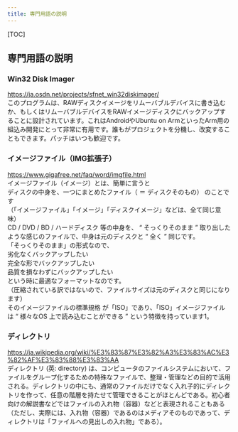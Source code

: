 ```yaml
---
title: 専門用語の説明
---
```

[TOC]
## 専門用語の説明
### Win32 Disk Imager
 https://ja.osdn.net/projects/sfnet_win32diskimager/  
 このプログラムは、RAWディスクイメージをリムーバブルデバイスに書き込むか、もしくはリムーバブルデバイスをRAWイメージディスクにバックアップすることに設計されています。これはAndroidやUbuntu on ArmといったArm用の組込み開発にとって非常に有用です。誰もがプロジェクトを分機し、改変することもできます。パッチはいつも歓迎です。
### イメージファイル（IMG拡張子）
https://www.gigafree.net/faq/word/imgfile.html  
イメージファイル（イメージ）とは、簡単に言うと  
ディスクの中身を、一つにまとめたファイル（ ＝ ディスクそのもの）
のことです  
（「イメージファイル」「イメージ」「ディスクイメージ」などは、全て同じ意味）  
CD / DVD / BD / ハードディスク 等の中身を、 “ そっくりそのまま ” 取り出したような感じのファイルで、中身は元のディスクと “ 全く ” 同じです。  
「そっくりそのまま」の形式なので、  
劣化なくバックアップしたい  
完全な形でバックアップしたい  
品質を損なわずにバックアップしたい  
という時に最適なフォーマットなのです。   
（圧縮されている訳ではないので、ファイルサイズは元のディスクと同じになります）  
そのイメージファイルの標準規格 が「ISO」であり、「ISO」イメージファイルは “ 様々なOS 上で読み込むことができる ” という特徴を持っています1。
### ディレクトリ
https://ja.wikipedia.org/wiki/%E3%83%87%E3%82%A3%E3%83%AC%E3%82%AF%E3%83%88%E3%83%AA  
ディレクトリ (英: directory) は、コンピュータのファイルシステムにおいて、ファイルをグループ化するための特殊なファイルで、整理・管理などの目的で活用される。ディレクトリの中にも、通常のファイルだけでなく入れ子的にディレクトリを作って、任意の階層を持たせて管理できることがほとんどである。初心者向けの解説書などではファイルの入れ物（容器）などと表現されることもある（ただし、実際には、入れ物（容器）であるのはメディアそのものであって、ディレクトリは「ファイルへの見出しの入れ物」である）。
